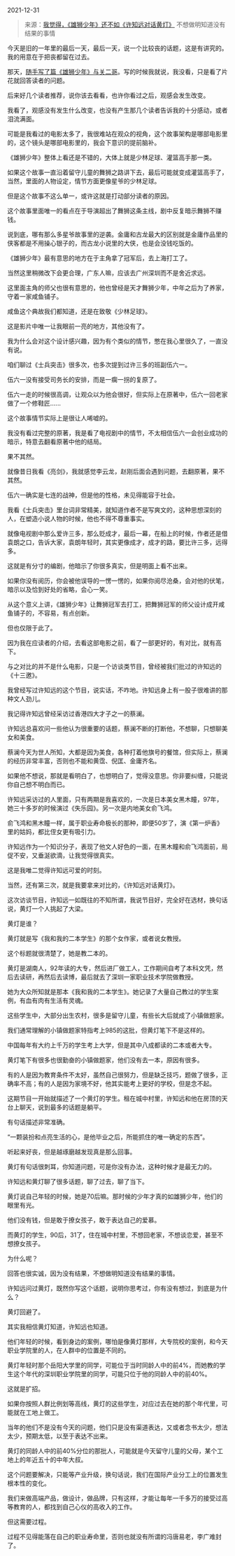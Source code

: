 2021-12-31

> 来源：[我觉得，《雄狮少年》还不如《许知远对话黄灯》](http://mp.weixin.qq.com/s?__biz=MzU0MjYwNDU2Mw==&mid=2247503192&idx=1&sn=d78460b806fe11e786ec6388572688a6&chksm=fb1aa124cc6d2832fb8d294930e397b64f0386787b268a77605b56aff243335199f5f256f3e9&scene=27#wechat_redirect)
> 不想做明知道没有结果的事情

今天是旧的一年里的最后一天，最后一天，说一个比较丧的话题，这是有讲究的。我的用意在于把丧都留在过去。

  

那天，[随手写了篇《雄狮少年》与关二哥](http://mp.weixin.qq.com/s?__biz=MzU0MjYwNDU2Mw==&mid=2247503086&idx=2&sn=46b1ebdae8907f8166430f4accc5ce79&chksm=fb1aa092cc6d298404ea76fffc765a17b36f2e53a62814a8b1d70bfac572dc5ea69695cc0b05&scene=21#wechat_redirect)。写的时候我就说，我没看，只是看了片花就回答读者的问题。  

  

后来好几个读者推荐，说你该去看看，也许你看过之后，观感会发生改变。  

  

我看了，观感没有发生什么改变，也没有产生那几个读者告诉我的十分感动，或者泪流满面。  

  

可能是我看过的电影太多了，我很难站在观众的视角，这个故事架构是哪部电影里的，这个镜头是哪部电影里的，我会下意识的提前脑补。  

  

《雄狮少年》整体上看还是不错的，大体上就是少林足球、灌篮高手那一类。

  

如果这个故事一直沿着留守儿童的舞狮之路讲下去，最后可能就变成灌篮高手了，当然，里面的人物设定，情节方面更像星爷的少林足球。  

  

但是这个故事不这么单一，或许这就是打动部分读者的原因。  

  

这个故事里面唯一的看点在于导演超出了舞狮这条主线，剧中反复暗示舞狮不赚钱。

  

说到底，哪有那么多星爷故事里的逆袭。金庸和古龙最大的区别就是金庸作品里的侠客都是不用操心银子的，而古龙小说里的大侠，也是会没钱吃饭的。

  

《雄狮少年》最有意思的地方在于主角拿了冠军后，去上海打工了。

  

当然这里稍微改下会更合理，广东人嘛，应该去广州深圳而不是舍近求远。  

  

这里面主角的师父也很有意思的，他也曾经是天才舞狮少年，中年之后为了养家，守着一家咸鱼铺子。  

  

咸鱼这个典故我们都知道，还是在致敬《少林足球》。

  

这是影片中唯一让我眼前一亮的地方，其他没有了。  

  

我为什么会对这个设计感兴趣，因为有个类似的情节，憋在我心里很久了，一直没有说。  

  

咱们聊过《士兵突击》很多次，也多次提到过许三多的班副伍六一。

  

伍六一没有接受司务长的安排，而是一瘸一拐的复原了。

  

伍六一走的时候很高调，让观众以为他会很好，但实际上在原著中，伍六一回老家做了一个修鞋匠......

  

这个故事情节实际上是很让人唏嘘的。  

  

我没有看过完整的原著，我是看了电视剧中的情节，不太相信伍六一会创业成功的暗示，特意去翻看原著中他的结局。  

  

果不其然。  

  

就像昔日我看《亮剑》，我就感觉李云龙，赵刚后面会遇到问题，去翻原著，果不其然。  

  

伍六一确实是七连的战神，但是他的性格，未见得能容于社会。  

  

我看《士兵突击》里台词非常精美，就知道作者不是写爽文的，这种思想深刻的人，在塑造小说人物的时候，他也不得不尊重事实。  

  

就像电视剧中那么爱许三多，那么贬成才，最后一幕，在船上的时候，作者还是借袁朗之口，告诉大家，袁朗年轻时，其实更像成才，成才的路，要比许三多，远得多。

  

这就是有分寸的编剧，他暗示了你很多真实，但是明面上看不出来。

  

如果你没有阅历，你会被他误导的一愣一愣的，如果你阅尽沧桑，会对他的伏笔，暗示以及恰到好处的省略，会心一笑。  

  

从这个意义上讲，《雄狮少年》让舞狮冠军去打工，把舞狮冠军的师父设计成开咸鱼铺子的，不容易，有点创新。

  

但也仅限于此了。  

  

因为我在应读者的介绍，去看这部电影之前，看了一部更好的，有对比，就有高下。  

  

与之对比的并不是什么电影，只是一个访谈类节目，曾经被我们批过的许知远的《十三邀》。  

  

我曾经写过许知远的这个节目，说实话，不咋地。许知远身上有一股子很难讲的那种文人劲儿。  

  

我记得许知远曾经采访过香港四大才子之一的蔡澜。

  

许知远总喜欢问一些他认为很重要的话题，蔡澜不断的打断他，不想聊，只想聊美女和美食。

  

蔡澜今天为世人所知，大都是因为美食，各种打着他旗号的餐馆，但实际上，蔡澜的经历非常丰富，否则也不能和黄霑、倪匡、金庸齐名。

  

如果他不想说，那就是看明白了，也想明白了，觉得没意思。你非要纠缠，只能说你自己想不明白而已。  

  

许知远采访过的人里面，只有两期是我喜欢的，一次是日本美女黑木瞳，97年，她三十多岁的时候演过《失乐园》。另一次是内地美女俞飞鸿。

  

俞飞鸿和黑木瞳一样，属于职业寿命极长的那种，即便50岁了，演《第一炉香》里的姑妈，都比侄女更有吸引力。

  

许知远作为一个知识分子，表现了他文人好色的一面，在黑木瞳和俞飞鸿面前，局促不安，又垂涎欲滴，让我觉得很真实。  

  

这是我唯二觉得许知远可爱的时刻。  

  

当然，还有第三次，就是我要拿来对比的，《许知远对话黄灯》。  

  

这次访谈节目，许知远一如既往的不知所谓，我说节目好，完全好在选材，换句话说，黄灯一个人挑起了大梁。  

  

黄灯是谁？  

  

黄灯就是写《我和我的二本学生》的那个女作家，或者说女教授。

  

这个标题就很清楚了，她是教二本的。  

  

黄灯是湖南人，92年读的大专，然后进厂做工人，工作期间自考了本科文凭，然后去读研，再然后去读博，最后就去了深圳一家职业技术学院做教授。

  

她为大众所知就是那本《我和我的二本学生》。她记录了大量自己教过的学生案例，有血有肉有生活有灵魂。  

  

这些学生中，大部分出生农村，很多是留守儿童，有些长大后就成了小镇做题家。  

  

我们通常理解的小镇做题家特指考上985的这批，但黄灯笔下不是这样的。

  

中国每年有大约上千万的学生考上大学，但是其中八成都读的二本或者大专。  

  

黄灯笔下有很多也很勤奋的小镇做题家，他们没有去一本，原因有很多。  

  

有的人是因为教育条件不太好，虽然自己很努力，但是缺乏技巧，题做了很多，正确率不高；有的人是因为家境不好，他其实能考上更好的学校，但是念不起。

  

这期节目一开始就描述了一个黄灯的学生。租在城中村里，许知远和他在房顶的天台上聊天，说到最多的话题是躺平。  

  

有句话描述非常准确。  

  

“一颗装扮和点亮生活的心，是他毕业之后，所能抓住的唯一确定的东西”。

  

听起来好丧，但是越琢磨越发现真是那么回事。  

  

黄灯有句话很刺耳，你知道问题，可是你没有办法，这种时候才是最无力的。  

  

许知远和黄灯聊了很多话题，聊了过去，聊了当下。  

  

黄灯说自己年轻的时候，她是70后嘛。那时候的少年才真的如雄狮少年，他们的眼里有光。  

  

他们没有钱，但是敢于撩女孩子，敢于表达自己的爱慕。

  

而黄灯的学生，90后，31了，住在城中村里，不想回老家，不想谈恋爱，甚至不想撩女孩子。  

  

为什么呢？

  

回答也很实诚，因为没有结果，不想做明知道没有结果的事情。  

  

许知远问过黄灯，既然你写这个话题，说明你思考过，你有没有想过，到底是为什么？  

  

黄灯回避了。

  

其实我相信黄灯知道，许知远也知道。

  

他们年轻的时候，看到身边的案例，哪怕是像黄灯那样，大专院校的案例，和今天职业学院里的人，在人群中的位置是不同的。  

  

黄灯年轻时那个岳阳大学里的同学，可能位于当时同龄人中的前4%，而她教的学生这个年代的深圳职业学院里的同学，可能只位于他的同龄人中的前40%。

  

这就是扩招。  

  

如果你按照人群比例划等高线，黄灯的这些学生，对应过去在她的那个年代里，可能就在工地上做工。

  

当年的他们不是没有今天的问题，他们只是没有渠道表达，又或者念书太少，想法太少，预期太低，以至于表达不出来。  

  

黄灯的同龄人中的前40%分位的那批人，可能就是今天留守儿童的父母，某个工地上的年近五十的中年大叔。  

  

这个问题要解决，只能等产业升级，换句话说，我们在国际产业分工上的位置发生根本性的变化。  

  

我们来做高端产品，做设计，做品牌，只有这样，才能让每年一千多万的接受过高等教育的人，都找到自己心仪的高收入的工作。

  

但这需要过程。  

  

过程不见得能落在自己的职业寿命里，否则也就没有所谓的冯唐易老，李广难封了。

